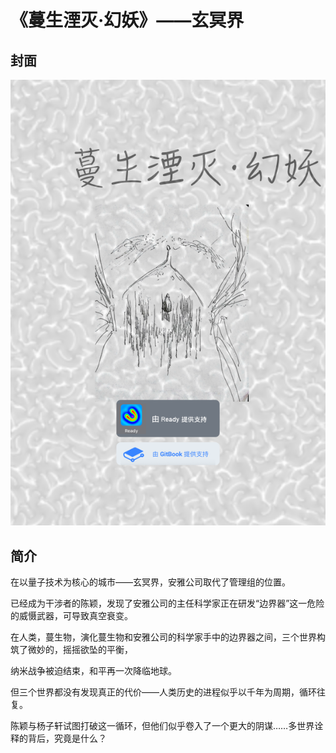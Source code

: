 # 《蔓生湮灭·幻妖》——玄冥界

## 封面

![](../.gitbook/assets/3%20%281%29.png)

## 简介

在以量子技术为核心的城市——玄冥界，安雅公司取代了管理组的位置。

已经成为干涉者的陈颖，发现了安雅公司的主任科学家正在研发“边界器”这一危险的威慑武器，可导致真空衰变。

在人类，蔓生物，演化蔓生物和安雅公司的科学家手中的边界器之间，三个世界构筑了微妙的，摇摇欲坠的平衡，

纳米战争被迫结束，和平再一次降临地球。

但三个世界都没有发现真正的代价——人类历史的进程似乎以千年为周期，循环往复。

陈颖与杨子轩试图打破这一循环，但他们似乎卷入了一个更大的阴谋……多世界诠释的背后，究竟是什么？

